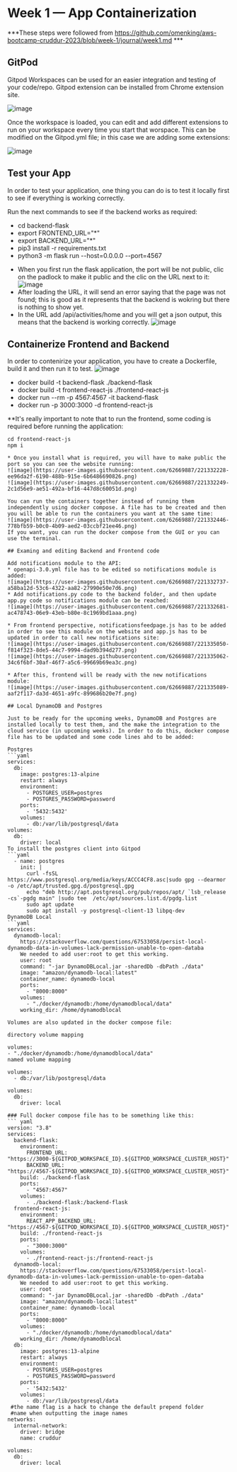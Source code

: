 # Week 1 — App Containerization

***These steps were followed from https://github.com/omenking/aws-bootcamp-cruddur-2023/blob/week-1/journal/week1.md ***

## GitPod 
Gitpod Workspaces can be used for an easier integration and testing of your code/repo. Gitpod extension can be installed from Chrome extension site. 

![image](https://user-images.githubusercontent.com/62669887/221330327-7b500ae3-1481-45bd-98db-ae14cd5957a7.png)

Once the workspace is loaded, you can edit and add different extensions to run on your workspace every time you start that worspace. This can be modified on the Gitpod.yml file; in this case we are adding some extensions:

![image](https://user-images.githubusercontent.com/62669887/221330591-51867bf9-ad72-475d-9d7a-0912cb676097.png)

## Test your App

In order to test your application, one thing you can do is to test it locally first to see if everything is working correctly.

Run the next commands to see if the backend works as required:

- cd backend-flask
- export FRONTEND_URL="*"
- export BACKEND_URL="*"
- pip3 install -r requirements.txt
- python3 -m flask run --host=0.0.0.0 --port=4567

* When you first run the flask application, the port will be not public, clic on the padlock to make it public and the clic on the URL next to it:
![image](https://user-images.githubusercontent.com/62669887/221331454-e78a7a05-3479-447c-840a-d1fd8fc0e076.png)
* After loading the URL, it will send an error saying that the page was not found; this is good as it represents that the backend is wokring but there is nothing to show yet. 
* In the URL add /api/activities/home and you will get a json output, this means that the backend is working correctly.
![image](https://user-images.githubusercontent.com/62669887/221331562-4eea7e47-2fbf-48ae-9437-c829ffdb17eb.png)

## Containerize Frontend and Backend

In order to contenirize your application, you have to create a Dockerfile, build it and then run it to test.
![image](https://user-images.githubusercontent.com/62669887/221332005-6d3c931c-4dac-48a3-b7ef-1a4781c967e9.png)

* docker build -t  backend-flask ./backend-flask
* docker build -t frontend-react-js ./frontend-react-js
* docker run --rm -p 4567:4567 -it backend-flask
* docker run -p 3000:3000 -d frontend-react-js

**It's really important to note that to run the frontend, some coding is required before running the application:
```
cd frontend-react-js
npm i

* Once you install what is required, you will have to make public the port so you can see the website running:
![image](https://user-images.githubusercontent.com/62669887/221332228-ee96da2f-6190-488b-915e-6b6486690826.png)
![image](https://user-images.githubusercontent.com/62669887/221332249-2c1d56e9-ae51-492a-bf16-447d8c60051d.png)

You can run the containers together instead of running them independently using docker compose. A file has to be created and then you will be able to run the containers you want at the same time:
![image](https://user-images.githubusercontent.com/62669887/221332446-778bfb59-b0c0-4b09-aed2-03ccbf21ee46.png)
If you want, you can run the docker compose from the GUI or you can use the terminal.

## Examing and editing Backend and Frontend code

Add notifications module to the API:
* openapi-3.0.yml file has to be edited so notifications module is added:
![image](https://user-images.githubusercontent.com/62669887/221332737-a58ba12d-53c6-4322-aa82-27990e50e7d6.png)
* Add notifications.py code to the backend folder, and then update app.py code so notifications module can be reached:
![image](https://user-images.githubusercontent.com/62669887/221332681-ac478743-06e9-43eb-b80e-8c1969bd1aaa.png)

* From frontend perspective, notificationsfeedpage.js has to be added in order to see this module on the website and app.js has to be updated in order to call new notifications site:
![image](https://user-images.githubusercontent.com/62669887/221335050-f814f323-8de5-44c7-9994-dad9b394d277.png)
![image](https://user-images.githubusercontent.com/62669887/221335062-34c6f6bf-30af-46f7-a5c6-99669b69ea3c.png)

* After this, frontend will be ready with the new notifications module:
![image](https://user-images.githubusercontent.com/62669887/221335089-aaf2f117-da3d-4651-a9fc-899686b20e7f.png)

## Local DynamoDB and Postgres

Just to be ready for the upcoming weeks, DynamoDB and Postgres are installed locally to test them, and the make the integration to the cloud service (in upcoming weeks). In order to do this, docker compose file has to be updated and some code lines ahd to be added:

Postgres
```yaml
services:
  db:
    image: postgres:13-alpine
    restart: always
    environment:
      - POSTGRES_USER=postgres
      - POSTGRES_PASSWORD=password
    ports:
      - '5432:5432'
    volumes: 
      - db:/var/lib/postgresql/data
volumes:
  db:
    driver: local
To install the postgres client into Gitpod
```yaml
  - name: postgres
    init: |
      curl -fsSL https://www.postgresql.org/media/keys/ACCC4CF8.asc|sudo gpg --dearmor -o /etc/apt/trusted.gpg.d/postgresql.gpg
      echo "deb http://apt.postgresql.org/pub/repos/apt/ `lsb_release -cs`-pgdg main" |sudo tee  /etc/apt/sources.list.d/pgdg.list
      sudo apt update
      sudo apt install -y postgresql-client-13 libpq-dev
DynamoDB Local
```yaml
services:
  dynamodb-local:
    https://stackoverflow.com/questions/67533058/persist-local-dynamodb-data-in-volumes-lack-permission-unable-to-open-databa
    We needed to add user:root to get this working.
    user: root
    command: "-jar DynamoDBLocal.jar -sharedDb -dbPath ./data"
    image: "amazon/dynamodb-local:latest"
    container_name: dynamodb-local
    ports:
      - "8000:8000"
    volumes:
      - "./docker/dynamodb:/home/dynamodblocal/data"
    working_dir: /home/dynamodblocal

Volumes are also updated in the docker compose file:
  
directory volume mapping

volumes: 
- "./docker/dynamodb:/home/dynamodblocal/data"
named volume mapping

volumes: 
  - db:/var/lib/postgresql/data

volumes:
  db:
    driver: local

### Full docker compose file has to be something like this:
``` yaml
version: "3.8"
services:
  backend-flask:
    environment:
      FRONTEND_URL: "https://3000-${GITPOD_WORKSPACE_ID}.${GITPOD_WORKSPACE_CLUSTER_HOST}"
      BACKEND_URL: "https://4567-${GITPOD_WORKSPACE_ID}.${GITPOD_WORKSPACE_CLUSTER_HOST}"
    build: ./backend-flask
    ports:
      - "4567:4567"
    volumes:
      - ./backend-flask:/backend-flask
  frontend-react-js:
    environment:
      REACT_APP_BACKEND_URL: "https://4567-${GITPOD_WORKSPACE_ID}.${GITPOD_WORKSPACE_CLUSTER_HOST}"
    build: ./frontend-react-js
    ports:
      - "3000:3000"
    volumes:
      - ./frontend-react-js:/frontend-react-js
  dynamodb-local:
    https://stackoverflow.com/questions/67533058/persist-local-dynamodb-data-in-volumes-lack-permission-unable-to-open-databa
    We needed to add user:root to get this working.
    user: root
    command: "-jar DynamoDBLocal.jar -sharedDb -dbPath ./data"
    image: "amazon/dynamodb-local:latest"
    container_name: dynamodb-local
    ports:
      - "8000:8000"
    volumes:
      - "./docker/dynamodb:/home/dynamodblocal/data"
    working_dir: /home/dynamodblocal
  db:
    image: postgres:13-alpine
    restart: always
    environment:
      - POSTGRES_USER=postgres
      - POSTGRES_PASSWORD=password
    ports:
      - '5432:5432'
    volumes: 
      - db:/var/lib/postgresql/data    
 #the name flag is a hack to change the default prepend folder
 #name when outputting the image names
networks: 
  internal-network:
    driver: bridge
    name: cruddur

volumes:
  db:
    driver: local




